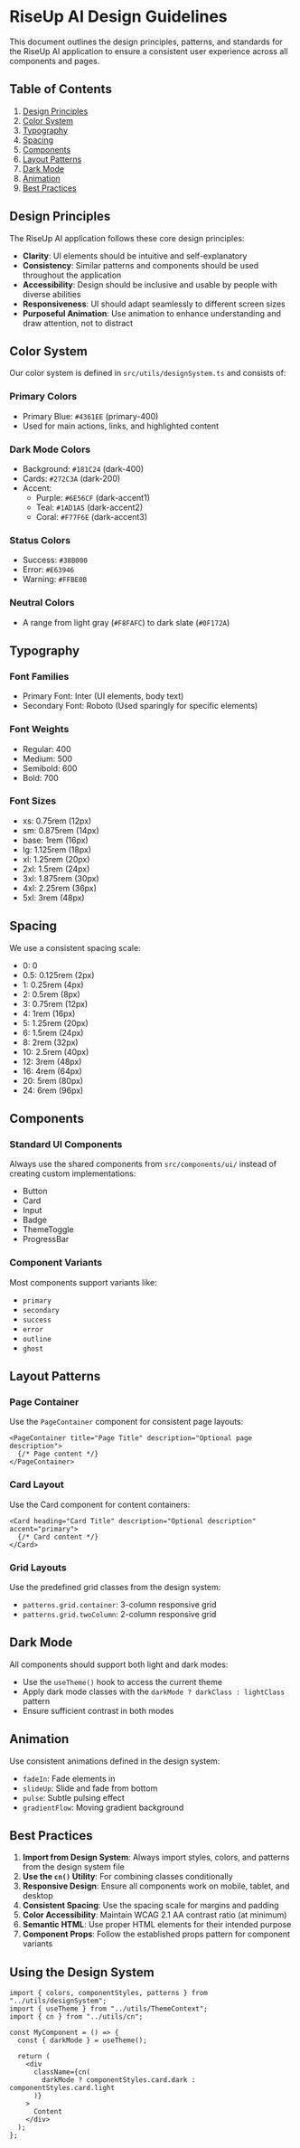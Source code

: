 # RiseUp AI Design Guidelines

This document outlines the design principles, patterns, and standards for the RiseUp AI application to ensure a consistent user experience across all components and pages.

## Table of Contents

1. [Design Principles](#design-principles)
2. [Color System](#color-system)
3. [Typography](#typography)
4. [Spacing](#spacing)
5. [Components](#components)
6. [Layout Patterns](#layout-patterns)
7. [Dark Mode](#dark-mode)
8. [Animation](#animation)
9. [Best Practices](#best-practices)

## Design Principles

The RiseUp AI application follows these core design principles:

- **Clarity**: UI elements should be intuitive and self-explanatory
- **Consistency**: Similar patterns and components should be used throughout the application
- **Accessibility**: Design should be inclusive and usable by people with diverse abilities
- **Responsiveness**: UI should adapt seamlessly to different screen sizes
- **Purposeful Animation**: Use animation to enhance understanding and draw attention, not to distract

## Color System

Our color system is defined in `src/utils/designSystem.ts` and consists of:

### Primary Colors

- Primary Blue: `#4361EE` (primary-400)
- Used for main actions, links, and highlighted content

### Dark Mode Colors

- Background: `#181C24` (dark-400)
- Cards: `#272C3A` (dark-200)
- Accent:
  - Purple: `#6E56CF` (dark-accent1)
  - Teal: `#1AD1A5` (dark-accent2)
  - Coral: `#F77F6E` (dark-accent3)

### Status Colors

- Success: `#38B000`
- Error: `#E63946`
- Warning: `#FFBE0B`

### Neutral Colors

- A range from light gray (`#F8FAFC`) to dark slate (`#0F172A`)

## Typography

### Font Families

- Primary Font: Inter (UI elements, body text)
- Secondary Font: Roboto (Used sparingly for specific elements)

### Font Weights

- Regular: 400
- Medium: 500
- Semibold: 600
- Bold: 700

### Font Sizes

- xs: 0.75rem (12px)
- sm: 0.875rem (14px)
- base: 1rem (16px)
- lg: 1.125rem (18px)
- xl: 1.25rem (20px)
- 2xl: 1.5rem (24px)
- 3xl: 1.875rem (30px)
- 4xl: 2.25rem (36px)
- 5xl: 3rem (48px)

## Spacing

We use a consistent spacing scale:

- 0: 0
- 0.5: 0.125rem (2px)
- 1: 0.25rem (4px)
- 2: 0.5rem (8px)
- 3: 0.75rem (12px)
- 4: 1rem (16px)
- 5: 1.25rem (20px)
- 6: 1.5rem (24px)
- 8: 2rem (32px)
- 10: 2.5rem (40px)
- 12: 3rem (48px)
- 16: 4rem (64px)
- 20: 5rem (80px)
- 24: 6rem (96px)

## Components

### Standard UI Components

Always use the shared components from `src/components/ui/` instead of creating custom implementations:

- Button
- Card
- Input
- Badge
- ThemeToggle
- ProgressBar

### Component Variants

Most components support variants like:

- `primary`
- `secondary`
- `success`
- `error`
- `outline`
- `ghost`

## Layout Patterns

### Page Container

Use the `PageContainer` component for consistent page layouts:

```tsx
<PageContainer title="Page Title" description="Optional page description">
  {/* Page content */}
</PageContainer>
```

### Card Layout

Use the Card component for content containers:

```tsx
<Card heading="Card Title" description="Optional description" accent="primary">
  {/* Card content */}
</Card>
```

### Grid Layouts

Use the predefined grid classes from the design system:

- `patterns.grid.container`: 3-column responsive grid
- `patterns.grid.twoColumn`: 2-column responsive grid

## Dark Mode

All components should support both light and dark modes:

- Use the `useTheme()` hook to access the current theme
- Apply dark mode classes with the `darkMode ? darkClass : lightClass` pattern
- Ensure sufficient contrast in both modes

## Animation

Use consistent animations defined in the design system:

- `fadeIn`: Fade elements in
- `slideUp`: Slide and fade from bottom
- `pulse`: Subtle pulsing effect
- `gradientFlow`: Moving gradient background

## Best Practices

1. **Import from Design System**: Always import styles, colors, and patterns from the design system file
2. **Use the `cn()` Utility**: For combining classes conditionally
3. **Responsive Design**: Ensure all components work on mobile, tablet, and desktop
4. **Consistent Spacing**: Use the spacing scale for margins and padding
5. **Color Accessibility**: Maintain WCAG 2.1 AA contrast ratio (at minimum)
6. **Semantic HTML**: Use proper HTML elements for their intended purpose
7. **Component Props**: Follow the established props pattern for component variants

## Using the Design System

```tsx
import { colors, componentStyles, patterns } from "../utils/designSystem";
import { useTheme } from "../utils/ThemeContext";
import { cn } from "../utils/cn";

const MyComponent = () => {
  const { darkMode } = useTheme();

  return (
    <div
      className={cn(
        darkMode ? componentStyles.card.dark : componentStyles.card.light
      )}
    >
      Content
    </div>
  );
};
```
